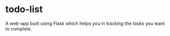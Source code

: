 # todo-list
A web-app built using Flask which helps you in tracking the tasks you want to complete.
